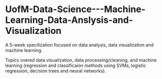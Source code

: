 # UofM-Data-Science---Machine-Learning-Data-Anslysis-and-Visualization
A 5-week specilization focused on data analysis, data visualization and machine learning.

Topics overed data visualization, data processing/cleaning, and machine learning (regression and classificaion methods using SVMs, logistic regression, decision trees and neural networks).
